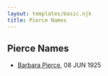 ```yaml
---
layout: templates/basic.njk
title: Pierce Names
---
```

## Pierce Names
- [Barbara Pierce](/people/5/53323331), 08 JUN 1925